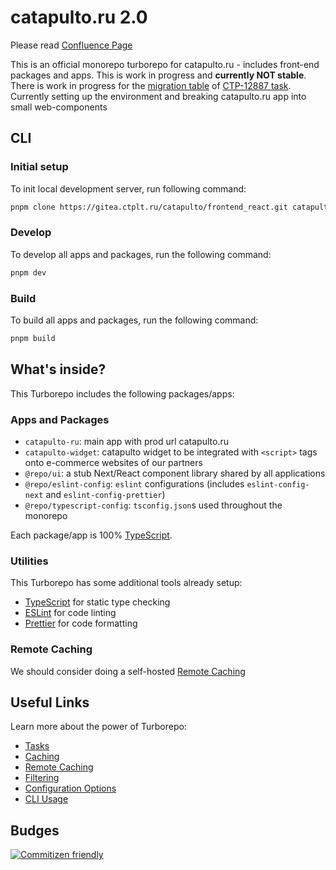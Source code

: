 # catapulto.ru 2.0

Please read [Confluence Page](https://catapulto.atlassian.net/wiki/pages/resumedraft.action?draftId=4271964167)

This is an official monorepo turborepo for catapulto.ru - includes front-end packages and apps. This is work in progress and **currently NOT stable**. There is work in progress for the [migration table](https://docs.google.com/spreadsheets/d/1k2U9RQkajOv4xOc7H9cbNf41Qcwk-t7363g6-rNEgYM/edit?gid=0#gid=0) of [CTP-12887 task](https://yt.ctplt.ru/issue/CTP-12887/Create-frontend-tech-plan-for-2025). Currently setting up the environment and breaking catapulto.ru app into small web-components

## CLI

### Initial setup

To init local development server, run following command:

```zsh
pnpm clone https://gitea.ctplt.ru/catapulto/frontend_react.git catapulto-next && cd ./catapulto-next && pnpm i
```

### Develop

To develop all apps and packages, run the following command:

```zsh
pnpm dev
```

### Build

To build all apps and packages, run the following command:

```zsh
pnpm build
```

## What's inside?

This Turborepo includes the following packages/apps:

### Apps and Packages

- `catapulto-ru`: main app with prod url catapulto.ru
- `catapulto-widget`: catapulto widget to be integrated with `<script>` tags onto e-commerce websites of our partners
- `@repo/ui`: a stub Next/React component library shared by all applications
- `@repo/eslint-config`: `eslint` configurations (includes `eslint-config-next` and `eslint-config-prettier`)
- `@repo/typescript-config`: `tsconfig.json`s used throughout the monorepo

Each package/app is 100% [TypeScript](https://www.typescriptlang.org/).

### Utilities

This Turborepo has some additional tools already setup:

- [TypeScript](https://www.typescriptlang.org/) for static type checking
- [ESLint](https://eslint.org/) for code linting
- [Prettier](https://prettier.io) for code formatting

### Remote Caching

We should consider doing a self-hosted [Remote Caching](https://turbo.build/repo/docs/core-concepts/remote-caching)

## Useful Links

Learn more about the power of Turborepo:

- [Tasks](https://turbo.build/repo/docs/core-concepts/monorepos/running-tasks)
- [Caching](https://turbo.build/repo/docs/core-concepts/caching)
- [Remote Caching](https://turbo.build/repo/docs/core-concepts/remote-caching)
- [Filtering](https://turbo.build/repo/docs/core-concepts/monorepos/filtering)
- [Configuration Options](https://turbo.build/repo/docs/reference/configuration)
- [CLI Usage](https://turbo.build/repo/docs/reference/command-line-reference)

## Budges

[![Commitizen friendly](https://img.shields.io/badge/commitizen-friendly-brightgreen.svg)](http://commitizen.github.io/cz-cli/)
